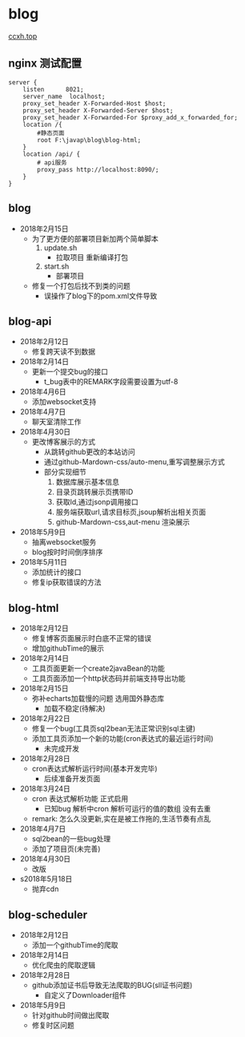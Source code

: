 # blog
[ccxh.top ](http://www.ccxh.top)

## nginx 测试配置
```
server {
    listen		8021;
    server_name  localhost;
    proxy_set_header X-Forwarded-Host $host;
    proxy_set_header X-Forwarded-Server $host;
    proxy_set_header X-Forwarded-For $proxy_add_x_forwarded_for;
    location /{
        #静态页面
        root F:\javap\blog\blog-html;
    }
    location /api/ {
        # api服务
        proxy_pass http://localhost:8090/;
    }
}
```
## blog

- 2018年2月15日
    - 为了更方便的部署项目新加两个简单脚本
        1. update.sh
            - 拉取项目 重新编译打包
        2. start.sh 
            - 部署项目
     - 修复一个打包后找不到类的问题
        - 误操作了blog下的pom.xml文件导致
        
## blog-api

- 2018年2月12日
    - 修复跨天读不到数据
- 2018年2月14日
    - 更新一个提交bug的接口
        - t_bug表中的REMARK字段需要设置为utf-8
- 2018年4月6日 
    - 添加websocket支持
- 2018年4月7日
    - 聊天室清除工作
- 2018年4月30日
    - 更改博客展示的方式
        - 从跳转github更改的本站访问
        - 通过github-Mardown-css/auto-menu,重写调整展示方式
        - 部分实现细节
            1. 数据库展示基本信息
            2. 目录页跳转展示页携带ID
            3. 获取Id,通过jsonp调用接口
            4. 服务端获取url,请求目标页,jsoup解析出相关页面
            5.  github-Mardown-css,aut-menu 渲染展示
- 2018年5月9日
    - 抽离websocket服务
    - blog按时时间倒序排序
 - 2018年5月11日
    - 添加统计的接口
    - 修复ip获取错误的方法

## blog-html

- 2018年2月12日
    - 修复博客页面展示时白底不正常的错误
    - 增加githubTime的展示
- 2018年2月14日
    - 工具页面更新一个create2javaBean的功能
    - 工具页面添加一个http状态码并前端支持导出功能
- 2018年2月15日
    - 弥补echarts加载慢的问题 选用国外静态库
        - 加载不稳定(待解决)    
- 2018年2月22日
    - 修复一个bug(工具页sql2bean无法正常识别sql主键)
    - 添加工具页添加一个新的功能(cron表达式的最近运行时间)
        - 未完成开发
- 2018年2月28日
    - cron表达式解析运行时间(基本开发完毕)
        - 后续准备开发页面
- 2018年3月24日
    - cron 表达式解析功能 正式启用
        - 已知bug 解析中cron 解析可运行的值的数组 没有去重
    -  remark: 怎么久没更新,实在是被工作拖的,生活节奏有点乱
- 2018年4月7日
    - sql2bean的一些bug处理
    - 添加了项目页(未完善)
- 2018年4月30日
    - 改版
- s2018年5月18日
    - 抛弃cdn
        
## blog-scheduler

- 2018年2月12日
    - 添加一个githubTime的爬取
- 2018年2月14日
    - 优化爬虫的爬取逻辑
- 2018年2月28日
    - github添加证书后导致无法爬取的BUG(sll证书问题)
        - 自定义了Downloader组件
- 2018年5月9日
    - 针对github时间做出爬取
    - 修复时区问题
    


